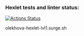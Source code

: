 ### Hexlet tests and linter status:
[![Actions Status](https://github.com/olekhova/layout-designer-project-lvl1/workflows/hexlet-check/badge.svg)](https://github.com/olekhova/layout-designer-project-lvl1/actions)

olekhova-hexlet-lvl1.surge.sh
